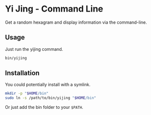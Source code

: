 # Yi Jing - Command Line

Get a random hexagram and display information via the command-line.

## Usage

Just run the yijing command.

```sh
bin/yijing
```

## Installation

You could potentially install with a symlink.

```sh
mkdir -p "$HOME/bin"
sudo ln -s /path/to/bin/yijing "$HOME/bin"
```

Or just add the bin folder to your `$PATH`.
